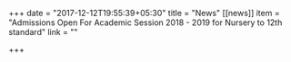 +++
date = "2017-12-12T19:55:39+05:30"
title = "News"
[[news]]
item = "Admissions Open For Academic Session 2018 - 2019 for Nursery to 12th standard"
link = ""

+++
